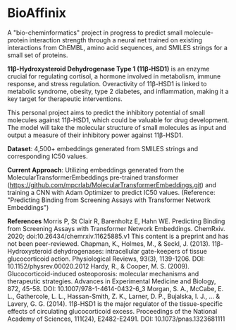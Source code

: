 # BioAffinix
A "bio-cheminformatics" project in progress to predict small molecule-protein interaction strength through a neural net trained on existing interactions from ChEMBL, amino acid sequences, and SMILES strings for a small set of proteins.

**11β-Hydroxysteroid Dehydrogenase Type 1 (11β-HSD1)** is an enzyme crucial for regulating cortisol, a hormone involved in metabolism, immune response, and stress regulation. Overactivity of 11β-HSD1 is linked to metabolic syndrome, obesity, type 2 diabetes, and inflammation, making it a key target for therapeutic interventions.

This personal project aims to predict the inhibitory potential of small molecules against 11β-HSD1, which could be valuable for drug development. The model will take the molecular structure of small molecules as input and output a measure of their inhibitory power against 11β-HSD1.

**Dataset**: 4,500+ embeddings generated from SMILES strings and corresponding IC50 values.

**Current Approach**: Utilizing embeddings generated from the MolecularTransformerEmbeddings pre-trained transformer (https://github.com/mpcrlab/MolecularTransformerEmbeddings.git) and training a CNN with Adam Optimizer to predict IC50 values. (Reference: "Predicting Binding from Screening Assays with Transformer Network Embeddings")

**References**
Morris P, St Clair R, Barenholtz E, Hahn WE. Predicting Binding from Screening Assays with Transformer Network Embeddings. ChemRxiv. 2020; doi:10.26434/chemrxiv.11625885.v1 This content is a preprint and has not been peer-reviewed.
Chapman, K., Holmes, M., & Seckl, J. (2013). 11β-Hydroxysteroid dehydrogenases: intracellular gate-keepers of tissue glucocorticoid action. Physiological Reviews, 93(3), 1139-1206. DOI: 10.1152/physrev.00020.2012
Hardy, R., & Cooper, M. S. (2009). Glucocorticoid-induced osteoporosis: molecular mechanisms and therapeutic strategies. Advances in Experimental Medicine and Biology, 872, 45-58. DOI: 10.1007/978-1-4614-0432-6_3
Morgan, S. A., McCabe, E. L., Gathercole, L. L., Hassan-Smith, Z. K., Larner, D. P., Bujalska, I. J., ... & Lavery, G. G. (2014). 11β-HSD1 is the major regulator of the tissue-specific effects of circulating glucocorticoid excess. Proceedings of the National Academy of Sciences, 111(24), E2482-E2491. DOI: 10.1073/pnas.1323681111





